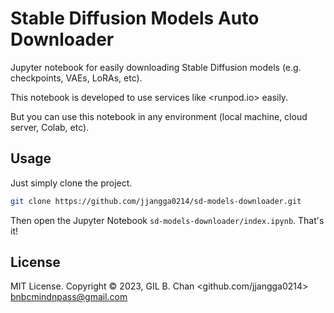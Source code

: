 # Stable Diffusion Models Auto Downloader

Jupyter notebook for easily downloading Stable Diffusion models (e.g. checkpoints, VAEs, LoRAs, etc).

This notebook is developed to use services like <runpod.io> easily.

But you can use this notebook in any environment (local machine, cloud server, Colab, etc).

## Usage

Just simply clone the project.

```bash
git clone https://github.com/jjangga0214/sd-models-downloader.git
```

Then open the Jupyter Notebook `sd-models-downloader/index.ipynb`.
That's it!

## License

MIT License. Copyright © 2023, GIL B. Chan <github.com/jjangga0214> <bnbcmindnpass@gmail.com>
